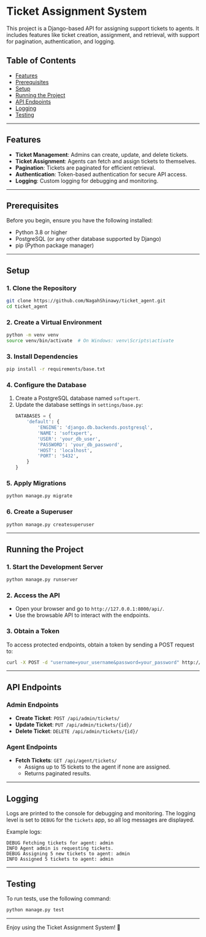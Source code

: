 # Ticket Assignment System

This project is a Django-based API for assigning support tickets to agents. It includes features like ticket creation, assignment, and retrieval, with support for pagination, authentication, and logging.

## Table of Contents
- [Features](#features)
- [Prerequisites](#prerequisites)
- [Setup](#setup)
- [Running the Project](#running-the-project)
- [API Endpoints](#api-endpoints)
- [Logging](#logging)
- [Testing](#testing)

---

## Features
- **Ticket Management**: Admins can create, update, and delete tickets.
- **Ticket Assignment**: Agents can fetch and assign tickets to themselves.
- **Pagination**: Tickets are paginated for efficient retrieval.
- **Authentication**: Token-based authentication for secure API access.
- **Logging**: Custom logging for debugging and monitoring.

---

## Prerequisites
Before you begin, ensure you have the following installed:
- Python 3.8 or higher
- PostgreSQL (or any other database supported by Django)
- pip (Python package manager)

---

## Setup

### 1. Clone the Repository
```bash
git clone https://github.com/NagahShinawy/ticket_agent.git
cd ticket_agent
```

### 2. Create a Virtual Environment
```bash
python -m venv venv
source venv/bin/activate  # On Windows: venv\Scripts\activate
```

### 3. Install Dependencies
```bash
pip install -r requirements/base.txt
```

### 4. Configure the Database
1. Create a PostgreSQL database named `softxpert`.
2. Update the database settings in `settings/base.py`:
   ```python
   DATABASES = {
       'default': {
           'ENGINE': 'django.db.backends.postgresql',
           'NAME': 'softxpert',
           'USER': 'your_db_user',
           'PASSWORD': 'your_db_password',
           'HOST': 'localhost',
           'PORT': '5432',
       }
   }
   ```

### 5. Apply Migrations
```bash
python manage.py migrate
```

### 6. Create a Superuser
```bash
python manage.py createsuperuser
```

---

## Running the Project

### 1. Start the Development Server
```bash
python manage.py runserver
```

### 2. Access the API
- Open your browser and go to `http://127.0.0.1:8000/api/`.
- Use the browsable API to interact with the endpoints.

### 3. Obtain a Token
To access protected endpoints, obtain a token by sending a POST request to:
```bash
curl -X POST -d "username=your_username&password=your_password" http://127.0.0.1:8000/api/auth/token/
```

---

## API Endpoints

### Admin Endpoints
- **Create Ticket**: `POST /api/admin/tickets/`
- **Update Ticket**: `PUT /api/admin/tickets/{id}/`
- **Delete Ticket**: `DELETE /api/admin/tickets/{id}/`

### Agent Endpoints
- **Fetch Tickets**: `GET /api/agent/tickets/`
  - Assigns up to 15 tickets to the agent if none are assigned.
  - Returns paginated results.

---

## Logging
Logs are printed to the console for debugging and monitoring. The logging level is set to `DEBUG` for the `tickets` app, so all log messages are displayed.

Example logs:
```
DEBUG Fetching tickets for agent: admin
INFO Agent admin is requesting tickets.
DEBUG Assigning 5 new tickets to agent: admin
INFO Assigned 5 tickets to agent: admin
```

---

## Testing
To run tests, use the following command:
```bash
python manage.py test
```

---

Enjoy using the Ticket Assignment System! 🚀